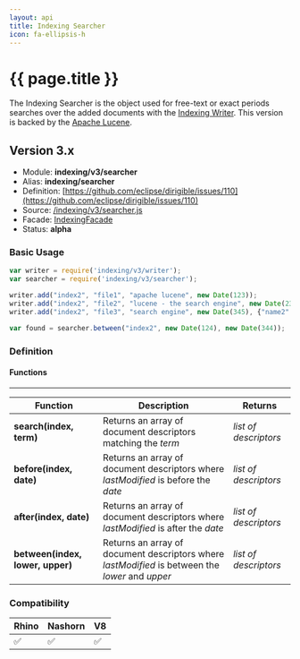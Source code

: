 ```yaml
---
layout: api
title: Indexing Searcher
icon: fa-ellipsis-h
---
```


{{ page.title }}
===

The Indexing Searcher is the object used for free-text or exact periods searches over the added documents with the [Indexing Writer](indexing_writer.html). This version is backed by the [Apache Lucene](http://lucene.apache.org/).

Version 3.x
---


- Module: **indexing/v3/searcher**
- Alias: **indexing/searcher**
- Definition: [https://github.com/eclipse/dirigible/issues/110](https://github.com/eclipse/dirigible/issues/110)
- Source: [/indexing/v3/searcher.js](https://github.com/dirigiblelabs/api-v3-indexing/blob/master/indexing/v3/searcher.js)
- Facade: [IndexingFacade](https://github.com/eclipse/dirigible/blob/master/api/api-facade/api-indexing/src/main/java/org/eclipse/dirigible/api/v3/indexing/IndexingFacade.java)
- Status: **alpha**


### Basic Usage

```javascript
var writer = require('indexing/v3/writer');
var searcher = require('indexing/v3/searcher');

writer.add("index2", "file1", "apache lucene", new Date(123));
writer.add("index2", "file2", "lucene - the search engine", new Date(234), {"name2":"value2"});
writer.add("index2", "file3", "search engine", new Date(345), {"name2":"value2"});

var found = searcher.between("index2", new Date(124), new Date(344));
```

### Definition

#### Functions

---

Function     | Description | Returns
------------ | ----------- | --------
**search(index, term)**   | Returns an array of document descriptors matching the *term* | *list of descriptors*
**before(index, date)**   | Returns an array of document descriptors where *lastModified* is before the *date* | *list of descriptors*
**after(index, date)**   | Returns an array of document descriptors where *lastModified* is after the *date* | *list of descriptors*
**between(index, lower, upper)**   | Returns an array of document descriptors where *lastModified* is between the *lower* and *upper* | *list of descriptors*


### Compatibility

Rhino | Nashorn | V8
----- | ------- | --------
 ✅  | ✅  | ✅
